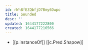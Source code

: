 ```yaml
---
id: rWh8fEZQbfjD7Bmy6Dwpo
title: Sounded
desc: ''
updated: 1644177222800
created: 1644177216566
---
```


- [[p.instanceOf]] [[c.Pred.Shapow]]
